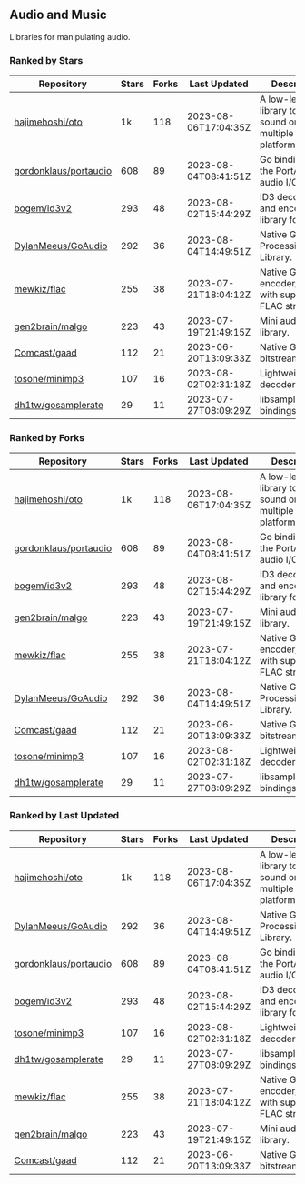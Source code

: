 ## Audio and Music

Libraries for manipulating audio.

### Ranked by Stars

| Repository | Stars | Forks | Last Updated | Description | 
|------------|-------|-------|--------------|-------------|
| [hajimehoshi/oto](https://github.com/hajimehoshi/oto) | 1k | 118 | 2023-08-06T17:04:35Z |  A low-level library to play sound on multiple platforms. |
| [gordonklaus/portaudio](https://github.com/gordonklaus/portaudio) | 608 | 89 | 2023-08-04T08:41:51Z |  Go bindings for the PortAudio audio I/O library. |
| [bogem/id3v2](https://github.com/bogem/id3v2) | 293 | 48 | 2023-08-02T15:44:29Z |  ID3 decoding and encoding library for Go. |
| [DylanMeeus/GoAudio](https://github.com/DylanMeeus/GoAudio) | 292 | 36 | 2023-08-04T14:49:51Z |  Native Go Audio Processing Library. |
| [mewkiz/flac](https://github.com/mewkiz/flac) | 255 | 38 | 2023-07-21T18:04:12Z |  Native Go FLAC encoder/decoder with support for FLAC streams. |
| [gen2brain/malgo](https://github.com/gen2brain/malgo) | 223 | 43 | 2023-07-19T21:49:15Z |  Mini audio library. |
| [Comcast/gaad](https://github.com/Comcast/gaad) | 112 | 21 | 2023-06-20T13:09:33Z |  Native Go AAC bitstream parser. |
| [tosone/minimp3](https://github.com/tosone/minimp3) | 107 | 16 | 2023-08-02T02:31:18Z |  Lightweight MP3 decoder library. |
| [dh1tw/gosamplerate](https://github.com/dh1tw/gosamplerate) | 29 | 11 | 2023-07-27T08:09:29Z |  libsamplerate bindings for go. |

### Ranked by Forks

| Repository | Stars | Forks | Last Updated | Description | 
|------------|-------|-------|--------------|-------------|
| [hajimehoshi/oto](https://github.com/hajimehoshi/oto) | 1k | 118 | 2023-08-06T17:04:35Z |  A low-level library to play sound on multiple platforms. |
| [gordonklaus/portaudio](https://github.com/gordonklaus/portaudio) | 608 | 89 | 2023-08-04T08:41:51Z |  Go bindings for the PortAudio audio I/O library. |
| [bogem/id3v2](https://github.com/bogem/id3v2) | 293 | 48 | 2023-08-02T15:44:29Z |  ID3 decoding and encoding library for Go. |
| [gen2brain/malgo](https://github.com/gen2brain/malgo) | 223 | 43 | 2023-07-19T21:49:15Z |  Mini audio library. |
| [mewkiz/flac](https://github.com/mewkiz/flac) | 255 | 38 | 2023-07-21T18:04:12Z |  Native Go FLAC encoder/decoder with support for FLAC streams. |
| [DylanMeeus/GoAudio](https://github.com/DylanMeeus/GoAudio) | 292 | 36 | 2023-08-04T14:49:51Z |  Native Go Audio Processing Library. |
| [Comcast/gaad](https://github.com/Comcast/gaad) | 112 | 21 | 2023-06-20T13:09:33Z |  Native Go AAC bitstream parser. |
| [tosone/minimp3](https://github.com/tosone/minimp3) | 107 | 16 | 2023-08-02T02:31:18Z |  Lightweight MP3 decoder library. |
| [dh1tw/gosamplerate](https://github.com/dh1tw/gosamplerate) | 29 | 11 | 2023-07-27T08:09:29Z |  libsamplerate bindings for go. |

### Ranked by Last Updated

| Repository | Stars | Forks | Last Updated | Description | 
|------------|-------|-------|--------------|-------------|
| [hajimehoshi/oto](https://github.com/hajimehoshi/oto) | 1k | 118 | 2023-08-06T17:04:35Z |  A low-level library to play sound on multiple platforms. |
| [DylanMeeus/GoAudio](https://github.com/DylanMeeus/GoAudio) | 292 | 36 | 2023-08-04T14:49:51Z |  Native Go Audio Processing Library. |
| [gordonklaus/portaudio](https://github.com/gordonklaus/portaudio) | 608 | 89 | 2023-08-04T08:41:51Z |  Go bindings for the PortAudio audio I/O library. |
| [bogem/id3v2](https://github.com/bogem/id3v2) | 293 | 48 | 2023-08-02T15:44:29Z |  ID3 decoding and encoding library for Go. |
| [tosone/minimp3](https://github.com/tosone/minimp3) | 107 | 16 | 2023-08-02T02:31:18Z |  Lightweight MP3 decoder library. |
| [dh1tw/gosamplerate](https://github.com/dh1tw/gosamplerate) | 29 | 11 | 2023-07-27T08:09:29Z |  libsamplerate bindings for go. |
| [mewkiz/flac](https://github.com/mewkiz/flac) | 255 | 38 | 2023-07-21T18:04:12Z |  Native Go FLAC encoder/decoder with support for FLAC streams. |
| [gen2brain/malgo](https://github.com/gen2brain/malgo) | 223 | 43 | 2023-07-19T21:49:15Z |  Mini audio library. |
| [Comcast/gaad](https://github.com/Comcast/gaad) | 112 | 21 | 2023-06-20T13:09:33Z |  Native Go AAC bitstream parser. |

